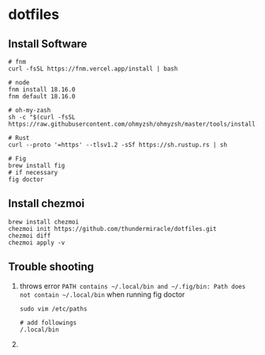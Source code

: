 # dotfiles

## Install Software

```shell
# fnm
curl -fsSL https://fnm.vercel.app/install | bash

# node
fnm install 18.16.0
fnm default 18.16.0

# oh-my-zash
sh -c "$(curl -fsSL https://raw.githubusercontent.com/ohmyzsh/ohmyzsh/master/tools/install.sh)"

# Rust
curl --proto '=https' --tlsv1.2 -sSf https://sh.rustup.rs | sh

# Fig
brew install fig
# if necessary
fig doctor
```

## Install chezmoi

```shell
brew install chezmoi
chezmoi init https://github.com/thundermiracle/dotfiles.git
chezmoi diff
chezmoi apply -v
```

## Trouble shooting

1. throws error `PATH contains ~/.local/bin and ~/.fig/bin: Path does not contain ~/.local/bin` when running fig doctor
   ```shell
   sudo vim /etc/paths

   # add followings
   /.local/bin
   ```
3. 
